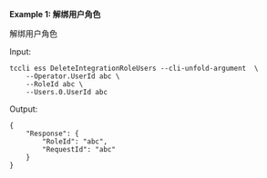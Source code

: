**Example 1: 解绑用户角色**

解绑用户角色

Input: 

```
tccli ess DeleteIntegrationRoleUsers --cli-unfold-argument  \
    --Operator.UserId abc \
    --RoleId abc \
    --Users.0.UserId abc
```

Output: 
```
{
    "Response": {
        "RoleId": "abc",
        "RequestId": "abc"
    }
}
```

